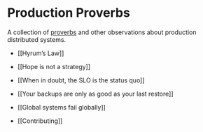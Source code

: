 # Production Proverbs

A collection of [proverbs](https://www.google.com/search?q=define%3Aproverb) and other observations about production distributed systems.

- [[Hyrum’s Law]]
- [[Hope is not a strategy]]
- [[When in doubt, the SLO is the status quo]]
- [[Your backups are only as good as your last restore]]
- [[Global systems fail globally]]

- [[Contributing]]